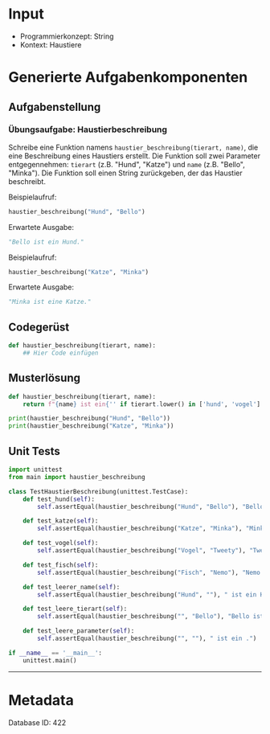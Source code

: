# Input
- Programmierkonzept: String
- Kontext: Haustiere

# Generierte Aufgabenkomponenten
## Aufgabenstellung
### Übungsaufgabe: Haustierbeschreibung

Schreibe eine Funktion namens `haustier_beschreibung(tierart, name)`, die eine Beschreibung eines Haustiers erstellt. Die Funktion soll zwei Parameter entgegennehmen: `tierart` (z.B. "Hund", "Katze") und `name` (z.B. "Bello", "Minka"). Die Funktion soll einen String zurückgeben, der das Haustier beschreibt.

Beispielaufruf: 
```python
haustier_beschreibung("Hund", "Bello")
```

Erwartete Ausgabe:
```python
"Bello ist ein Hund."
```

Beispielaufruf:
```python
haustier_beschreibung("Katze", "Minka")
```

Erwartete Ausgabe:
```python
"Minka ist eine Katze."
```

## Codegerüst
```python
def haustier_beschreibung(tierart, name):
    ## Hier Code einfügen
```

## Musterlösung
```python
def haustier_beschreibung(tierart, name):
    return f"{name} ist ein{'' if tierart.lower() in ['hund', 'vogel'] else 'e'} {tierart}."

print(haustier_beschreibung("Hund", "Bello"))
print(haustier_beschreibung("Katze", "Minka"))
```

## Unit Tests
```python
import unittest
from main import haustier_beschreibung

class TestHaustierBeschreibung(unittest.TestCase):
    def test_hund(self):
        self.assertEqual(haustier_beschreibung("Hund", "Bello"), "Bello ist ein Hund.")

    def test_katze(self):
        self.assertEqual(haustier_beschreibung("Katze", "Minka"), "Minka ist eine Katze.")

    def test_vogel(self):
        self.assertEqual(haustier_beschreibung("Vogel", "Tweety"), "Tweety ist ein Vogel.")

    def test_fisch(self):
        self.assertEqual(haustier_beschreibung("Fisch", "Nemo"), "Nemo ist ein Fisch.")

    def test_leerer_name(self):
        self.assertEqual(haustier_beschreibung("Hund", ""), " ist ein Hund.")

    def test_leere_tierart(self):
        self.assertEqual(haustier_beschreibung("", "Bello"), "Bello ist ein .")

    def test_leere_parameter(self):
        self.assertEqual(haustier_beschreibung("", ""), " ist ein .")

if __name__ == '__main__':
    unittest.main()
```
___
# Metadata
Database ID: 422
